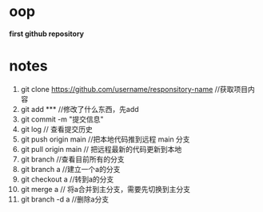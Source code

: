 # oop
**first github repository**



# notes
1. git clone https://github.com/username/responsitory-name  //获取项目内容
2. git add ***    //修改了什么东西，先add
3. git commit -m "提交信息"
4. git log // 查看提交历史
5. git push origin main   //把本地代码推到远程 main 分支
6. git pull origin main   // 把远程最新的代码更新到本地
7. git branch //查看目前所有的分支
8. git branch a  //建立一个a的分支
9. git checkout a   //转到a的分支
10. git merge a  // 将a合并到主分支，需要先切换到主分支
11. git branch -d a //删除a分支